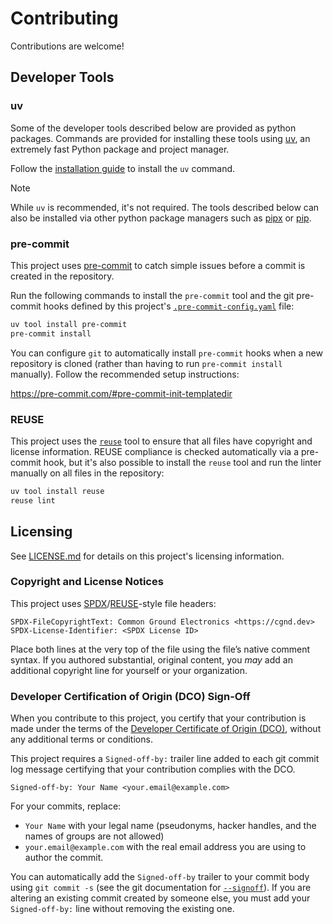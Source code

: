 # Contributing

Contributions are welcome!

## Developer Tools

### uv

Some of the developer tools described below are provided as python packages. Commands are provided for installing these tools using [uv](https://docs.astral.sh/uv/), an extremely fast Python package and project manager.

Follow the [installation guide](https://docs.astral.sh/uv/getting-started/installation/) to install the `uv` command.

> [!NOTE]
>
> While `uv` is recommended, it's not required. The tools described below can also be installed via other python package managers such as [pipx](https://pipx.pypa.io/stable/) or [pip](https://pip.pypa.io/en/stable/).

### pre-commit

This project uses [pre-commit](https://pre-commit.com/) to catch simple issues before a commit is created in the repository.

Run the following commands to install the `pre-commit` tool and the git pre-commit hooks defined by this project's [`.pre-commit-config.yaml`](.pre-commit-config.yaml) file:

```sh
uv tool install pre-commit
pre-commit install
```

You can configure `git` to automatically install `pre-commit` hooks when a new repository is cloned (rather than having to run `pre-commit install` manually). Follow the recommended setup instructions:

<https://pre-commit.com/#pre-commit-init-templatedir>

### REUSE

This project uses the [`reuse`](https://reuse.software/) tool to ensure that all files have copyright and license information. REUSE compliance is checked automatically via a pre-commit hook, but it's also possible to install the `reuse` tool and run the linter manually on all files in the repository:

```sh
uv tool install reuse
reuse lint
```

## Licensing

See [LICENSE.md](LICENSE.md) for details on this project's licensing information.

### Copyright and License Notices

This project uses [SPDX](https://spdx.dev/)/[REUSE](https://reuse.software/)-style file headers:

<!-- REUSE-IgnoreStart -->
```plaintext
SPDX-FileCopyrightText: Common Ground Electronics <https://cgnd.dev>
SPDX-License-Identifier: <SPDX License ID>
```
<!-- REUSE-IgnoreEnd -->

Place both lines at the very top of the file using the file’s native comment syntax. If you authored substantial, original content, you *may* add an additional copyright line for yourself or your organization.

### Developer Certification of Origin (DCO) Sign-Off

When you contribute to this project, you certify that your contribution is made under the terms of the [Developer Certificate of Origin (DCO)](https://developercertificate.org/), without any additional terms or conditions.

This project requires a `Signed-off-by:` trailer line added to each git commit log message certifying that your contribution complies with the DCO.

```plaintext
Signed-off-by: Your Name <your.email@example.com>
```

For your commits, replace:

- `Your Name` with your legal name (pseudonyms, hacker handles, and the names of groups are not allowed)
- `your.email@example.com` with the real email address you are using to author the commit.

You can automatically add the `Signed-off-by` trailer to your commit body using `git commit -s` (see the git documentation for [`--signoff`](https://git-scm.com/docs/git-commit#Documentation/git-commit.txt--s)). If you are altering an existing commit created by someone else, you must add your `Signed-off-by:` line without removing the existing one.
